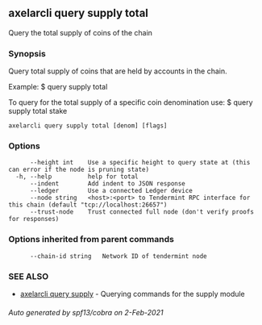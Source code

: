 ## axelarcli query supply total

Query the total supply of coins of the chain

### Synopsis

Query total supply of coins that are held by accounts in the
			chain.

Example:
$ <appcli> query supply total

To query for the total supply of a specific coin denomination use:
$ <appcli> query supply total stake

```
axelarcli query supply total [denom] [flags]
```

### Options

```
      --height int    Use a specific height to query state at (this can error if the node is pruning state)
  -h, --help          help for total
      --indent        Add indent to JSON response
      --ledger        Use a connected Ledger device
      --node string   <host>:<port> to Tendermint RPC interface for this chain (default "tcp://localhost:26657")
      --trust-node    Trust connected full node (don't verify proofs for responses)
```

### Options inherited from parent commands

```
      --chain-id string   Network ID of tendermint node
```

### SEE ALSO

* [axelarcli query supply](axelarcli_query_supply.md)	 - Querying commands for the supply module

###### Auto generated by spf13/cobra on 2-Feb-2021
